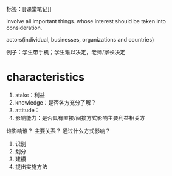标签：[[课堂笔记]]

involve all important things. whose interest should be taken into consideration. 

actors(individual, businesses, organizations and countries)

例子：学生带手机；学生难以决定，老师/家长决定

# characteristics

1. stake：利益
2. knowledge：是否各方充分了解？
3. attitude：
4. 影响能力：是否具有直接/间接方式影响主要利益相关方

谁影响谁？ 主要关系？ 通过什么方式影响？

1. 识别
2. 划分
3. 建模
4. 提出实施方法